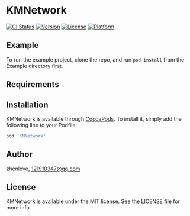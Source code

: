 # KMNetwork

[![CI Status](https://img.shields.io/travis/zhenlove/KMNetwork.svg?style=flat)](https://travis-ci.com/zhenlove/KMNetwork)
[![Version](https://img.shields.io/cocoapods/v/KMNetwork.svg?style=flat)](https://cocoapods.org/pods/KMNetwork)
[![License](https://img.shields.io/cocoapods/l/KMNetwork.svg?style=flat)](https://cocoapods.org/pods/KMNetwork)
[![Platform](https://img.shields.io/cocoapods/p/KMNetwork.svg?style=flat)](https://cocoapods.org/pods/KMNetwork)

## Example

To run the example project, clone the repo, and run `pod install` from the Example directory first.

## Requirements

## Installation

KMNetwork is available through [CocoaPods](https://cocoapods.org). To install
it, simply add the following line to your Podfile:

```ruby
pod 'KMNetwork'
```

## Author

zhenlove, 121910347@qq.com

## License

KMNetwork is available under the MIT license. See the LICENSE file for more info.
